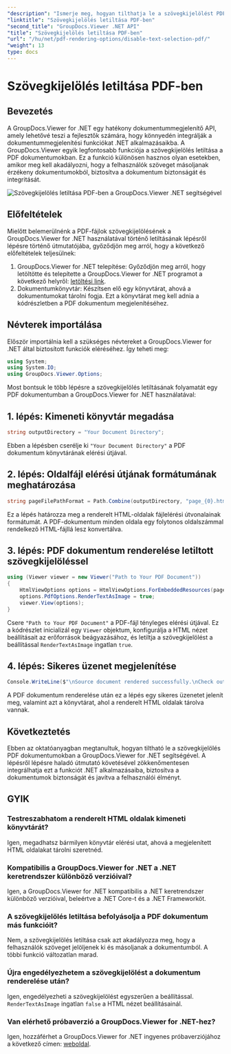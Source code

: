 ```yaml
---
"description": "Ismerje meg, hogyan tilthatja le a szövegkijelölést PDF-ben a GroupDocs.Viewer for .NET használatával. Kövesse lépésről lépésre szóló útmutatónkat a zökkenőmentes integráció érdekében."
"linktitle": "Szövegkijelölés letiltása PDF-ben"
"second_title": "GroupDocs.Viewer .NET API"
"title": "Szövegkijelölés letiltása PDF-ben"
"url": "/hu/net/pdf-rendering-options/disable-text-selection-pdf/"
"weight": 13
type: docs
---
```

# Szövegkijelölés letiltása PDF-ben

## Bevezetés
A GroupDocs.Viewer for .NET egy hatékony dokumentummegjelenítő API, amely lehetővé teszi a fejlesztők számára, hogy könnyedén integrálják a dokumentummegjelenítési funkciókat .NET alkalmazásaikba. A GroupDocs.Viewer egyik legfontosabb funkciója a szövegkijelölés letiltása a PDF dokumentumokban. Ez a funkció különösen hasznos olyan esetekben, amikor meg kell akadályozni, hogy a felhasználók szöveget másoljanak érzékeny dokumentumokból, biztosítva a dokumentum biztonságát és integritását.

![Szövegkijelölés letiltása PDF-ben a GroupDocs.Viewer .NET segítségével](/viewer/pdf-rendering-options/disable-text-selection-in-pdf.png)

## Előfeltételek
Mielőtt belemerülnénk a PDF-fájlok szövegkijelölésének a GroupDocs.Viewer for .NET használatával történő letiltásának lépésről lépésre történő útmutatójába, győződjön meg arról, hogy a következő előfeltételek teljesülnek:
1. GroupDocs.Viewer for .NET telepítése: Győződjön meg arról, hogy letöltötte és telepítette a GroupDocs.Viewer for .NET programot a következő helyről: [letöltési link](https://releases.groupdocs.com/viewer/net/).
2. Dokumentumkönyvtár: Készítsen elő egy könyvtárat, ahová a dokumentumokat tárolni fogja. Ezt a könyvtárat meg kell adnia a kódrészletben a PDF dokumentum megjelenítéséhez.

## Névterek importálása
Először importálnia kell a szükséges névtereket a GroupDocs.Viewer for .NET által biztosított funkciók eléréséhez. Így teheti meg:

```csharp
using System;
using System.IO;
using GroupDocs.Viewer.Options;
```

Most bontsuk le több lépésre a szövegkijelölés letiltásának folyamatát egy PDF dokumentumban a GroupDocs.Viewer for .NET használatával:
## 1. lépés: Kimeneti könyvtár megadása
```csharp
string outputDirectory = "Your Document Directory";
```
Ebben a lépésben cserélje ki `"Your Document Directory"` a PDF dokumentum könyvtárának elérési útjával.
## 2. lépés: Oldalfájl elérési útjának formátumának meghatározása
```csharp
string pageFilePathFormat = Path.Combine(outputDirectory, "page_{0}.html");
```
Ez a lépés határozza meg a renderelt HTML-oldalak fájlelérési útvonalainak formátumát. A PDF-dokumentum minden oldala egy folytonos oldalszámmal rendelkező HTML-fájllá lesz konvertálva.
## 3. lépés: PDF dokumentum renderelése letiltott szövegkijelöléssel
```csharp
using (Viewer viewer = new Viewer("Path to Your PDF Document"))
{
    HtmlViewOptions options = HtmlViewOptions.ForEmbeddedResources(pageFilePathFormat);
    options.PdfOptions.RenderTextAsImage = true;
    viewer.View(options);
}
```
Csere `"Path to Your PDF Document"` a PDF-fájl tényleges elérési útjával. Ez a kódrészlet inicializál egy `Viewer` objektum, konfigurálja a HTML nézet beállításait az erőforrások beágyazásához, és letiltja a szövegkijelölést a beállítással `RenderTextAsImage` ingatlan `true`.
## 4. lépés: Sikeres üzenet megjelenítése
```csharp
Console.WriteLine($"\nSource document rendered successfully.\nCheck output in {outputDirectory}.");
```
A PDF dokumentum renderelése után ez a lépés egy sikeres üzenetet jelenít meg, valamint azt a könyvtárat, ahol a renderelt HTML oldalak tárolva vannak.

## Következtetés
Ebben az oktatóanyagban megtanultuk, hogyan tiltható le a szövegkijelölés PDF dokumentumokban a GroupDocs.Viewer for .NET segítségével. A lépésről lépésre haladó útmutató követésével zökkenőmentesen integrálhatja ezt a funkciót .NET alkalmazásaiba, biztosítva a dokumentumok biztonságát és javítva a felhasználói élményt.
## GYIK
### Testreszabhatom a renderelt HTML oldalak kimeneti könyvtárát?
Igen, megadhatsz bármilyen könyvtár elérési utat, ahová a megjelenített HTML oldalakat tárolni szeretnéd.
### Kompatibilis a GroupDocs.Viewer for .NET a .NET keretrendszer különböző verzióival?
Igen, a GroupDocs.Viewer for .NET kompatibilis a .NET keretrendszer különböző verzióival, beleértve a .NET Core-t és a .NET Frameworköt.
### A szövegkijelölés letiltása befolyásolja a PDF dokumentum más funkcióit?
Nem, a szövegkijelölés letiltása csak azt akadályozza meg, hogy a felhasználók szöveget jelöljenek ki és másoljanak a dokumentumból. A többi funkció változatlan marad.
### Újra engedélyezhetem a szövegkijelölést a dokumentum renderelése után?
Igen, engedélyezheti a szövegkijelölést egyszerűen a beállítással. `RenderTextAsImage` ingatlan `false` a HTML nézet beállításainál.
### Van elérhető próbaverzió a GroupDocs.Viewer for .NET-hez?
Igen, hozzáférhet a GroupDocs.Viewer for .NET ingyenes próbaverziójához a következő címen: [weboldal](https://releases.groupdocs.com/).